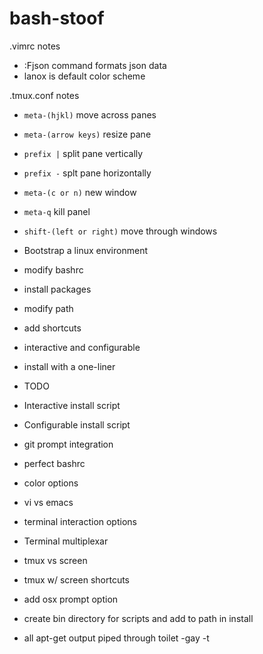 # bash-stoof

.vimrc notes
* :Fjson command formats json data
* lanox is default color scheme

.tmux.conf notes
* `meta-(hjkl)` move across panes
* `meta-(arrow keys)` resize pane
* `prefix |` split pane vertically
* `prefix -` splt pane horizontally
* `meta-(c or n)` new window
* `meta-q` kill panel
* `shift-(left or right)` move through windows


* Bootstrap a linux environment
 * modify bashrc
 * install packages
 * modify path
 * add shortcuts
 * interactive and configurable
 * install with a one-liner


* TODO
 * Interactive install script
 * Configurable install script
 * git prompt integration
 * perfect bashrc
  * color options
  * vi vs emacs
   * terminal interaction options
 * Terminal multiplexar 
  * tmux vs screen
   * tmux w/ screen shortcuts
 * add osx prompt option
 * create bin directory for scripts and add to path in install
 * all apt-get output piped through toilet -gay -t

